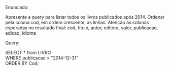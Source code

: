 Enunciado:

Apresente a query para listar todos os livros publicados após 2014. Ordenar pela coluna cod, em ordem crescente, as linhas.  Atenção às colunas esperadas no resultado final: cod, titulo, autor, editora, valor, publicacao, edicao, idioma 

Query:

SELECT * from LIVRO  
WHERE publicacao > "2014-12-31"  
ORDER BY Cod;  
